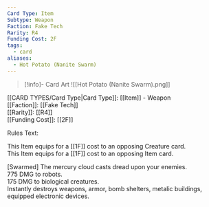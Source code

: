 ```yaml
---
Card Type: Item
Subtype: Weapon
Faction: Fake Tech
Rarity: R4
Funding Cost: 2F
tags:
  - card
aliases:
  - Hot Potato (Nanite Swarm)
---
```

> [!info]- Card Art
> ![[Hot Potato (Nanite Swarm).png]]

[[CARD TYPES/Card Type|Card Type]]: [[Item]] - Weapon  
[[Faction]]: [[Fake Tech]]  
[[Rarity]]: [[R4]]  
[[Funding Cost]]: [[2F]]  

Rules Text:  

This Item equips for a [[1F]] cost to an opposing Creature card.  
This Item equips for a [[1F]] cost to an opposing Item card.  

[Swarmed] The mercury cloud casts dread upon your enemies.  
775 DMG to robots.  
175 DMG to biological creatures.  
Instantly destroys weapons, armor, bomb shelters, metalic buildings, equipped electronic devices.  